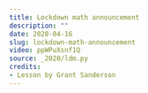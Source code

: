 ```yaml
---
title: Lockdown math announcement
description: ""
date: 2020-04-16
slug: lockdown-math-announcement
video: ppWPuXsnf1Q
source: _2020/ldm.py
credits:
- Lesson by Grant Sanderson
---
```

